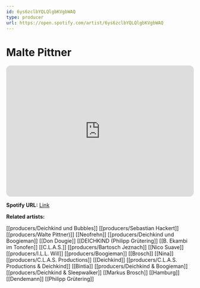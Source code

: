 ```yaml
---
id: 6ys6zclbYQLQlgbKVgbWAQ
type: producer
url: https://open.spotify.com/artist/6ys6zclbYQLQlgbKVgbWAQ
---
```

# Malte Pittner

<iframe style="border-radius:12px" src="https://open.spotify.com/embed/artist/6ys6zclbYQLQlgbKVgbWAQ" width="100%" height="352" frameBorder="0" allowfullscreen="" allow="autoplay; clipboard-write; encrypted-media; fullscreen; picture-in-picture" loading="lazy"></iframe>

**Spotify URL:** [Link](https://open.spotify.com/artist/6ys6zclbYQLQlgbKVgbWAQ)

**Related artists:**

[[producers/Deichkind und Bubbles]]
[[producers/Sebastian Hackert]]
[[producers/Walte Pittner)]]
[[Neofrehn]]
[[producers/Deichkind und Boogieman]]
[[Don Dougie]]
[[DEICHKIND (Philipp Grütering]]
[[B. Ekambi im Tonofen]]
[[C.L.A.S.]]
[[producers/Bartosch Jeznach]]
[[Nico Suave]]
[[producers/I.L.L. Will]]
[[producers/Boogieman]]
[[Brosch]]
[[Nina]]
[[producers/C.L.A.S. Productions]]
[[Deichkind]]
[[producers/C.L.A.S. Productions & Deichkind]]
[[Bintia]]
[[producers/Deichkind & Boogieman]]
[[producers/Deichkind & Sleepwalker]]
[[Markus Brosch]]
[[Hamburg]]
[[Dendemann]]
[[Philipp Grütering]]
